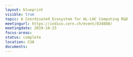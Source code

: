 ```yaml
---
layout: blueprint
visible: true
topic: A Coordinated Ecosystem for HL-LHC Computing R&D
meetingurl: https://indico.cern.ch/event/834880/
meetingdate: 2019-10-23
focus-areas:
status: complete
location: CUA
documents:
---
```


